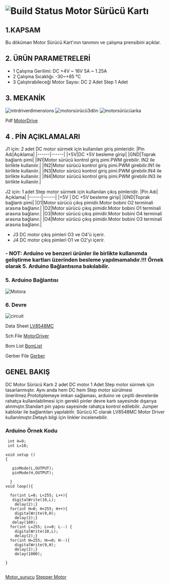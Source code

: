 # ![Build Status](Images/SoSmart.png) Motor Sürücü Kartı

## 1.KAPSAM
Bu döküman Motor Sürücü Kart'ının tanımını ve çalışma prensibini açıklar.

## 2. ÜRÜN PARAMETRELERİ
- 1 Çalışma Gerilimi: DC +4V ~ 16V 5A ~ 1.25A
- 2 Çalışma Sıcaklığı: -30~+85 °C 
- 3 Çalıştırabileceği Motor Sayısı: DC 2 Adet Step 1 Adet
## 3. MEKANİK
![mtrdriverdimensions](Images/mtrdriverdimensions.png)
![motorsürücü3dön](Images/motorsürücü3dön.png)
![motorsürücüarka](Images/motorsürücü3darka.png)

Pdf [MotorDrive](Mechanic/MotorDrive.pdf)

## 4 . PİN AÇIKLAMALARI
J1 için: 2 adet DC motor sürmek için kullanılan giriş pimleridir.
|Pin Adı|Açıklama|
|------|------|
|+5V|DC +5V besleme girişi|
|GND|Toprak bağlantı pimi|
|IN1|Motor sürücü kontrol giriş pimi.PWM girebilir. IN2 ile birlikte kullanılır.|
|IN2|Motor sürücü kontrol giriş pimi.PWM girebilir.IN1 ile birlikte kullanılır.|
|IN3|Motor sürücü kontrol giriş pimi.PWM girebilir.IN4 ile birlikte kullanılır.|
|IN4|Motor sürücü kontrol giriş pimi.PWM girebilir.IN3 ile birlikte kullanılır.|

J2 için: 1 adet Step motor sürmek için kullanılan çıkış pimleridir.
|Pin Adı| Açıklama|
|------|------|
|+5V | DC +5V besleme girişi|
|GND|Toprak bağlantı pimi|
|O1|Motor sürücü çıkış pimidir.Motor bobini O2 terminali arasına bağlanır.|
|O2|Motor sürücü çıkış pimidir.Motor bobini O1 terminali arasına bağlanır.|
|O3|Motor sürücü çıkış pimidir.Motor bobini O4 terminali arasına bağlanır.|
|O4|Motor sürücü çıkış pimidir.Motor bobini O3 terminali arasına bağlanır.|
- J3 DC motor çıkış pimleri O3 ve O4'ü içerir. 
- J4 DC motor çıkış pimleri O1 ve O2'yi içerir.
### - NOT: Arduino ve benzeri ürünler ile birlikte kullanımda geliştirme kartları üzerinden besleme yapılmamalıdır.!!! Örnek olarak 5. Arduino Bağlantısına bakılabilir.

### 5. Arduino Bağlantısı
![Motora](Images/Motora.png)

### 6. Devre
![circuit](Images/circuit.png)

Data Sheet [LV8548MC](Circuit/LV8548MC.pdf)

Sch File [MotorDriver](Circuit/Motor_Driver.pdf) 

Bom List [BomList](Circuit/Motor_Driver_BomList.pdf) 

Gerber File [Gerber](Circuit/Motor_Driver_1.6_Black.zip) 

## GENEL BAKIŞ 
DC Motor Sürücü Kartı 2 adet DC motor 1 Adet Step motor sürmek için tasarlanmıştır. Aynı anda hem DC hem Step motor sürülmesi önerilmez.Prototiplemeye imkan sağlaması, arduino ve çeşitli devrelerde rahatça kullanılabilmesi için gerekli pinler devre kartı sayesinde dışarıya alınmıştır.Standart pin yapısı sayesinde rahatça kontrol edilebilir. Jumper kablolar ile bağlantıları yapılabilir. Sürücü IC olarak LV8548MC Motor Driver kullanılmıştır.Detaylı bilgi için linkler incelenebilir.
### Arduino Örnek Kodu
```
 int H=9;
 int L=10;

void setup ()
{

   pinMode(L,OUTPUT);
   pinMode(H,OUTPUT);
 
  }
void loop(){ 
  
  for(int L=0; L<255; L++){
   digitalWrite(10,L);
    delay(2);}
  for(int H=0; H<255; H++){
    digitalWrite(9,H);
    delay(2);}
   delay(100);
  for(int L=255; L>=0; L--) {
    digitalWrite(10,L);
    delay(2);}
  for(int H=255; H>=0; H--){
    digitalWrite(9,H);
    delay(2);}
    delay(1000);

}


```
[Motor_surucu](ArduionoExample/Motor_surucu/Motor_surucu.ino)
[Stepper Motor](ArduionoExample/step/step.ino)


